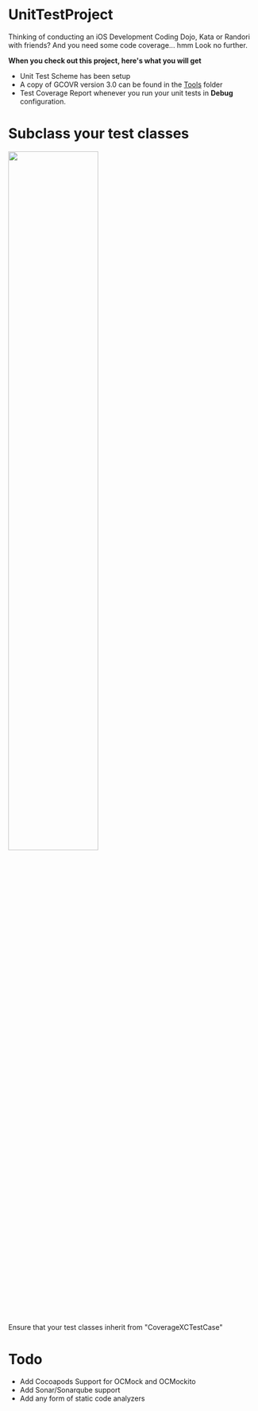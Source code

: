 UnitTestProject
===============

Thinking of conducting an iOS Development Coding Dojo, Kata or Randori with friends? And you need some code coverage... hmm
Look no further.

<b>When you check out this project, here's what you will get</b>
* Unit Test Scheme has been setup 
* A copy of GCOVR version 3.0 can be found in the [Tools](/Tools/gcovr-3.0) folder 
* Test Coverage Report whenever you run your unit tests in <b>Debug</b> configuration.

# Subclass your test classes
<img src="https://raw.github.com/depoon/UnitTestProject/master/docs/SubclassYourTestClasses.png" width="60%" />
<p>Ensure that your test classes inherit from "CoverageXCTestCase"

# Todo
* Add Cocoapods Support for OCMock and OCMockito
* Add Sonar/Sonarqube support
* Add any form of static code analyzers
